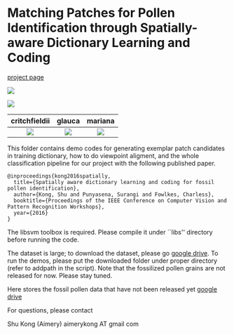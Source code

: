 # Matching Patches for Pollen Identification through Spatially-aware Dictionary Learning and Coding

[project page](http://www.ics.uci.edu/~skong2/recurrentDepthSeg)

![](https://github.com/aimerykong/PatchMatchingForPollenIdentification/blob/master/figures/example_demo.png)


![](https://github.com/aimerykong/PatchMatchingForPollenIdentification/blob/master/figures/patchMatch_demo.png)

  critchfieldii             |     glauca          |     mariana
:-------------------------:|:-------------------------:|:-------------------------:  
![](https://github.com/aimerykong/PatchMatchingForPollenIdentification/blob/master/figures/patches_critchfieldii_K300L0.1_D0.1_E200_B2_globalContrastNorm.png)  |  ![](https://github.com/aimerykong/PatchMatchingForPollenIdentification/blob/master/figures/patches_glauca_K300L0.1_D0.1_E200_B2_globalContrastNorm.png)   |  ![](https://github.com/aimerykong/PatchMatchingForPollenIdentification/blob/master/figures/patches_mariana_K300L0.1_D0.1_E200_B2_globalContrastNorm.png)




This folder contains demo codes for generating exemplar patch candidates in training dictionary, 
how to do viewpoint aligment, and the whole classification pipeline for our project with the following published paper.
 
    @inproceedings{kong2016spatially,
      title={Spatially aware dictionary learning and coding for fossil pollen identification},
      author={Kong, Shu and Punyasena, Surangi and Fowlkes, Charless},
      booktitle={Proceedings of the IEEE Conference on Computer Vision and Pattern Recognition Workshops},
      year={2016}
    }


The libsvm toolbox is required. Please compile it under ``libs'' directory before running the code.

The dataset is large; to download the dataset, 
please go [google drive](https://drive.google.com/folderview?id=0BxeylfSgpk1Mdk1HeVhaaEdxMEk&usp=sharing).
To run the demos, please put the downloaded folder under proper directory (refer to addpath in the script).
Note that the fossilized pollen grains are not released for now. Please stay tuned.

Here stores the fossil pollen data that have not been released yet [google drive](https://drive.google.com/drive/folders/0B6uW-Khc9uCDTGk0MUFSekJscWM?usp=sharing)


For questions, please contact
 
 Shu Kong (Aimery) aimerykong AT gmail com

